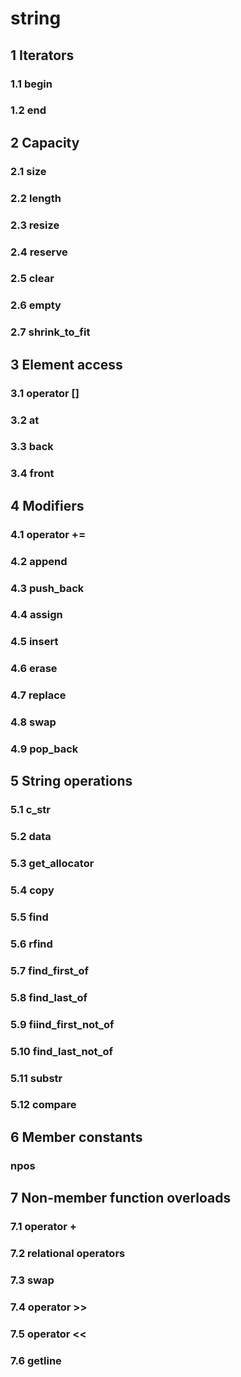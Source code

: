# string

## 1 Iterators
### 1.1 begin
### 1.2 end

## 2 Capacity
### 2.1 size
### 2.2 length
### 2.3 resize
### 2.4 reserve
### 2.5 clear
### 2.6 empty
### 2.7 shrink_to_fit

## 3 Element access
### 3.1 operator []
### 3.2 at
### 3.3 back
### 3.4 front

## 4 Modifiers
### 4.1 operator +=
### 4.2 append
### 4.3 push_back
### 4.4 assign
### 4.5 insert
### 4.6 erase
### 4.7 replace
### 4.8 swap
### 4.9 pop_back

## 5 String operations
### 5.1 c_str
### 5.2 data
### 5.3 get_allocator
### 5.4 copy
### 5.5 find
### 5.6 rfind
### 5.7 find_first_of
### 5.8 find_last_of
### 5.9 fiind_first_not_of
### 5.10 find_last_not_of
### 5.11 substr
### 5.12 compare

## 6 Member constants
### npos

## 7 Non-member function overloads
### 7.1 operator +
### 7.2 relational operators
### 7.3 swap
### 7.4 operator >>
### 7.5 operator <<
### 7.6 getline